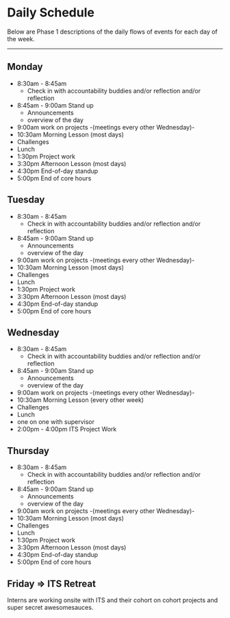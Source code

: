 # Daily Schedule

Below are Phase 1 descriptions of the daily flows of events for each day of the week.
___ 

## Monday
  - 8:30am - 8:45am
    - Check in with accountability buddies and/or reflection and/or reflection  
  - 8:45am - 9:00am Stand up
    - Announcements
    - overview of the day
  - 9:00am work on projects -(meetings every other Wednesday)-
  - 10:30am Morning Lesson (most days)
  - Challenges
  - Lunch
  - 1:30pm Project work
  - 3:30pm Afternoon Lesson (most days)
  - 4:30pm End-of-day standup
  - 5:00pm End of core hours

## Tuesday
  - 8:30am - 8:45am
    - Check in with accountability buddies and/or reflection and/or reflection  
  - 8:45am - 9:00am Stand up
    - Announcements
    - overview of the day
  - 9:00am work on projects -(meetings every other Wednesday)-
  - 10:30am Morning Lesson (most days)
  - Challenges
  - Lunch
  - 1:30pm Project work
  - 3:30pm Afternoon Lesson (most days)
  - 4:30pm End-of-day standup
  - 5:00pm End of core hours

## Wednesday  
  - 8:30am - 8:45am
    - Check in with accountability buddies and/or reflection and/or reflection  
  - 8:45am - 9:00am Stand up
    - Announcements
    - overview of the day
  - 9:00am work on projects -(meetings every other Wednesday)-
  - 10:30am Morning Lesson (every other week)
  - Challenges
  - Lunch
- one on one with supervisor
- 2:00pm - 4:00pm ITS Project Work 

## Thursday
  - 8:30am - 8:45am
    - Check in with accountability buddies and/or reflection and/or reflection  
  - 8:45am - 9:00am Stand up
    - Announcements
    - overview of the day
  - 9:00am work on projects -(meetings every other Wednesday)-
  - 10:30am Morning Lesson (most days)
  - Challenges
  - Lunch
  - 1:30pm Project work
  - 3:30pm Afternoon Lesson (most days)
  - 4:30pm End-of-day standup
  - 5:00pm End of core hours


## Friday => ITS Retreat
Interns are working onsite with ITS and their cohort on cohort projects and super secret awesomesauces.